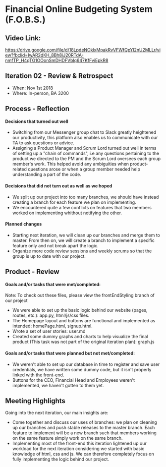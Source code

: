 # Financial Online Budgeting System (F.O.B.S.)

## Video Link:
https://drive.google.com/file/d/18LpdeNOklxMpakRvVFWfQpYl2nU2MLLr/view?fbclid=IwAR2dKH_8Bh8iJ20RTdA-nmfTP_H4qTG1OOonSmDHDFVblq647KfFviEpkR8

## Iteration 02 - Review & Retrospect

 * When: Nov 1st 2018
 * Where: In-person, BA 3200

## Process - Reflection

#### Decisions that turned out well

 * Switching from our Messenger group chat to Slack greatly heightened our productivity, this platform also enables us to communicate with our TA to ask questions or advice.
 * Assigning a Product Manager and Scrum Lord turned out well in terms of setting up a "chain of commands", i.e any questions pertaining to the product we directed to the PM and the Scrum Lord oversees each group member's work. This helped avoid any ambiguities when product-related questions arose or when a group member needed help understanding a part of the code.

#### Decisions that did not turn out as well as we hoped

 * We split up our project into too many branches, we should have instead creating a branch for each feature we plan on implementing.
 * We encountered quite a few conflicts on features that two members worked on implementing whithout notifying the other. 

#### Planned changes

 * Starting next iteration, we will clean up our branches and merge them to master. From then on, we will create a branch to implement a specific feature only and not break apart the logic.
 * Organize more code review sessions and weekly scrums so that the group is up to date with our project.

## Product - Review

#### Goals and/or tasks that were met/completed:

Note: To check out these files, please view the frontEndStyling branch of our project

 * We were able to set up the basic logic behind our website (pages, routes, etc.): app.py, html/js/css files.
 * The Homepage layout and buttons are functional and implemented as intended: homePage.html, signup.html.
 * Wrote a set of user stories: user.md
 * Created some dummy graphs and charts to help visualize the final product (This task was not part of the original iteration plan): graph.js

#### Goals and/or tasks that were planned but not met/completed:

 * We weren't able to set up our database in time to register and save user credentials, we have written some dummy code, but it isn't properly linked with the front-end.
 * Buttons for the CEO, Financial Head and Employees weren't implemented, we haven't gotten to them yet.

## Meeting Highlights

Going into the next iteration, our main insights are:

 * Come together and discuss our uses of branches: we plan on cleaning up our branches and push stable releases to the master branch. Each feature to implement will be a new branch such that members working on the same feature simply work on the same branch.
 * Implementing most of the front-end this iteration lightened up our workload for the next iteration considering we started with basic knowledge of html, css and js. We can therefore completely focus on fully implementing the logic behind our project.
